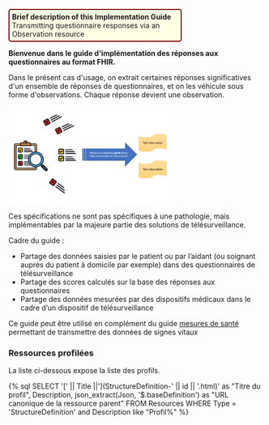 <p style="padding: 5px; border-radius: 5px; border: 2px solid maroon; background: #ffffe6; width: 65%">
<b>Brief description of this Implementation Guide</b> Transmitting questionnaire responses via an Observation resource<br>
</p>

<B>Bienvenue dans le guide d'implémentation des réponses aux questionnaires au format FHIR.</B>
  
Dans le présent cas d'usage, on extrait certaines réponses significatives d'un ensemble de réponses de questionnaires, et on les véhicule sous forme d'observations. Chaque réponse devient une observation.
  
<div class="figure" style="width:65%;">
    <img src="UserCase1.png" alt="UserCase" title="UserCase">
</div>
  
Ces spécifications ne sont pas spécifiques à une pathologie, mais implémentables par la majeure partie des solutions de télésurveillance.
  
Cadre du guide :

* Partage des données saisies par le patient ou par l’aidant (ou soignant auprès du patient à domicile par exemple) dans des questionnaires de télésurveillance
* Partage des scores calculés sur la base des réponses aux questionnaires
* Partage des données mesurées par des dispositifs médicaux dans le cadre d’un dispositif de télésurveillance

Ce guide peut être utilisé en complément du guide [mesures de santé](https://interop.esante.gouv.fr/ig/fhir/mesures) permettant de transmettre des données de signes vitaux

### Ressources profilées

La liste ci-dessous expose la liste des profils.

{% sql SELECT '[' || Title ||'](StructureDefinition-' || id || '.html)' as "Titre du profil", Description, json_extract(Json, '$.baseDefinition') as "URL canonique de la ressource parent" FROM Resources WHERE Type = 'StructureDefinition' and Description like "Profil%" %}
